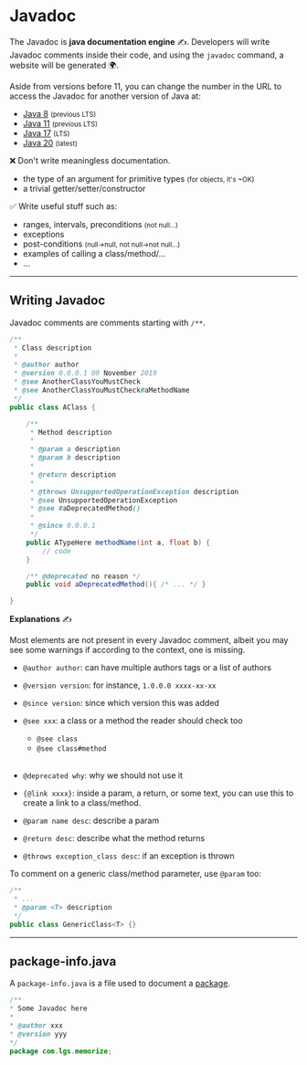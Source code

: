 # Javadoc

<div class="row row-cols-lg-2"><div>

The Javadoc is **java documentation engine** ✍️. Developers will write Javadoc comments inside their code, and using the `javadoc` command, a website will be generated 🌍.

Aside from versions before 11, you can change the number in the URL to access the Javadoc for another version of Java at:

* [Java 8](https://docs.oracle.com/javase/8/docs/api/overview-summary.html) <small>(previous LTS)</small>
* [Java 11](https://docs.oracle.com/en/java/javase/11/docs/api/index.html) <small>(previous LTS)</small>
* [Java 17](https://docs.oracle.com/en/java/javase/17/docs/api/index.html) <small>(LTS)</small>
* [Java 20](https://docs.oracle.com/en/java/javase/20/docs/api/index.html) <small>(latest)</small>

</div><div>

❌ Don't write meaningless documentation.

* the type of an argument for primitive types <small>(for objects, it's ~OK)</small>
* a trivial getter/setter/constructor

✅ Write useful stuff such as:

* ranges, intervals, preconditions <small>(not null...)</small>
* exceptions
* post-conditions <small>(null->null, not null->not null...)</small>
* examples of calling a class/method/...
* ...
</div></div>

<hr class="sep-both">

## Writing Javadoc

<div class="row row-cols-lg-2"><div>

Javadoc comments are comments starting with `/**`.

```java
/**
 * Class description
 *
 * @author author
 * @version 0.0.0.1 09 November 2019
 * @see AnotherClassYouMustCheck
 * @see AnotherClassYouMustCheck#aMethodName
 */
public class AClass {

    /**
     * Method description
     *
     * @param a description
     * @param b description
     *
     * @return description
     *
     * @throws UnsupportedOperationException description
     * @see UnsupportedOperationException
     * @see #aDeprecatedMethod()
     *
     * @since 0.0.0.1
     */
    public ATypeHere methodName(int a, float b) {
        // code
    }

    /** @deprecated no reason */
    public void aDeprecatedMethod(){ /* ... */ }

}
```
</div><div>

**Explanations** ✍️

Most elements are not present in every Javadoc comment, albeit you may see some warnings if according to the context, one is missing.

* `@author author`: can have multiple authors tags or a list of authors

* `@version version`: for instance, `1.0.0.0 xxxx-xx-xx`

* `@since version`: since which version this was added

* `@see xxx`: a class or a method the reader should check too
    * `@see class`
    * `@see class#method`<br><span>&nbsp;</span>

* `@deprecated why`: why we should not use it

* `{@link xxxx}`: inside a param, a return, or some text, you can use this to create a link to a class/method.

* `@param name desc`: describe a param
* `@return desc`: describe what the method returns
* `@throws exception_class desc`: if an exception is thrown

To comment on a generic class/method parameter, use `@param` too:

```java
/**
 * ...
 * @param <T> description
 */
public class GenericClass<T> {}
```
</div></div>

<hr class="sep-both">

## package-info.java

<div class="row row-cols-lg-2"><div>

A `package-info.java` is a file used to document a [package](../_general/index.md#packages).

```java
/**
* Some Javadoc here
*
* @author xxx
* @version yyy
*/
package com.lgs.memorize;
```
</div><div>
</div></div>